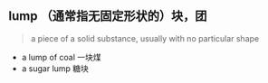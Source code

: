 ## lump （通常指无固定形状的）块，团
> a piece of a solid substance, usually with no particular shape

+ a lump of coal	一块煤
+ a sugar lump		糖块